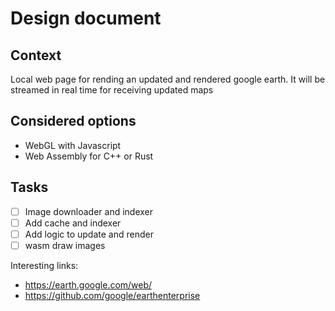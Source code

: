 # Design document

## Context

Local web page for rending an updated and rendered google earth. It will be streamed in real time for receiving updated maps

## Considered options

- WebGL with Javascript
- Web Assembly for C++ or Rust

## Tasks

- [ ] Image downloader and indexer
- [ ] Add cache and indexer
- [ ] Add logic to update and render
- [ ] wasm draw images

Interesting links:
- https://earth.google.com/web/
- https://github.com/google/earthenterprise
